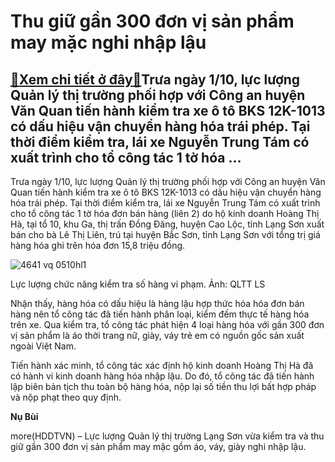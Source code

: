 Thu giữ gần 300 đơn vị sản phẩm may mặc nghi nhập lậu
=====================================================

[:gift:Xem chi tiết ở đây:gift:](https://hddtvn.com/thu-giu-gan-300-don-vi-san-pham-may-mac-nghi-nhap-lau/)Trưa ngày 1/10, lực lượng Quản lý thị trường phối hợp với Công an huyện Văn Quan tiến hành kiểm tra xe ô tô BKS 12K-1013 có dấu hiệu vận chuyển hàng hóa trái phép. Tại thời điểm kiểm tra, lái xe Nguyễn Trung Tám có xuất trình cho tổ công tác 1 tờ hóa …
------------------------------------------------------------------------------------------------------------------------------------------------------------------------------------------------------------------------------------------------------------


Trưa ngày 1/10, lực lượng Quản lý thị trường phối hợp với Công an huyện Văn Quan tiến hành kiểm tra xe ô tô BKS 12K-1013 có dấu hiệu vận chuyển hàng hóa trái phép. Tại thời điểm kiểm tra, lái xe Nguyễn Trung Tám có xuất trình cho tổ công tác 1 tờ hóa đơn bán hàng (liên 2) do hộ kinh doanh Hoàng Thị Hà, tại tổ 10, khu Ga, thị trấn Đồng Đăng, huyện Cao Lộc, tỉnh Lạng Sơn xuất bán cho bà Lê Thị Liên, trú tại huyện Bắc Sơn, tỉnh Lạng Sơn với tổng trị giá hàng hóa ghi trên hóa đơn 15,8 triệu đồng.





![4641 vq 0510hl1](https://hddtvn.com/wp-content/uploads/2021/01/4641_VQ-05.10.HL1_.jpg "Thu giữ gần 300 đơn vị sản phẩm may mặc nghi nhập lậu")


Lực lượng chức năng kiểm tra số hàng vi phạm. Ảnh: QLTT LS



Nhận thấy, hàng hóa có dấu hiệu là hàng lậu hợp thức hóa hóa đơn bán hàng nên tổ công tác đã tiến hành phân loại, kiểm đếm thực tế hàng hóa trên xe. Qua kiểm tra, tổ công tác phát hiện 4 loại hàng hóa với gần 300 đơn vị sản phẩm là áo thời trang nữ, giày, váy trẻ em có nguồn gốc sản xuất ngoài Việt Nam.


Tiến hành xác minh, tổ công tác xác định hộ kinh doanh Hoàng Thị Hà đã có hành vi kinh doanh hàng hóa nhập lậu. Do đó, tổ công tác đã tiến hành lập biên bản tịch thu toàn bộ hàng hóa, nộp lại số tiền thu lợi bất hợp pháp và nộp phạt theo quy định.




**Nụ Bùi**



more(HDDTVN) – Lực lượng Quản lý thị trường Lạng Sơn vừa kiểm tra và thu giữ gần 300 đơn vị sản phẩm may mặc gồm áo, váy, giày nghi nhập lậu.

